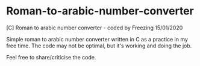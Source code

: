 # Roman-to-arabic-number-converter
[C] Roman to arabic number converter - coded by Freezing 15/01/2020

Simple roman to arabic number converter written in C as a practice in my free time.
The code may not be optimal, but it's working and doing the job.

Feel free to share/criticise the code.
